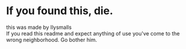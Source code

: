 # If you found this, die.
this was made by Ilysmalls  
If you read this readme and expect anything of use you've come to the wrong neighborhood.
Go bother him.
